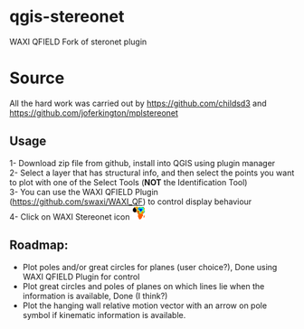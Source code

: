 # qgis-stereonet
 WAXI QFIELD Fork of steronet plugin

# Source
 All the hard work was carried out by https://github.com/childsd3 and https://github.com/joferkington/mplstereonet
 
## Usage
 1- Download zip file from github, install into QGIS using plugin manager   
 2- Select a layer that has structural info, and then select the points you want to plot with one of the Select Tools (**NOT** the Identification Tool)   
 3- You can use the WAXI QFIELD Plugin (https://github.com/swaxi/WAXI_QF) to control display behaviour   
 4- Click on WAXI Stereonet icon    ![plugin_icon](icon.png)  
 
 ## Roadmap:
-	Plot poles and/or great circles for planes (user choice?),  Done using WAXI QFIELD Plugin for control 
-	Plot great circles and poles of planes on which lines lie when the information is available,   Done (I think?)
-	Plot the hanging wall relative motion vector with an arrow on pole symbol if kinematic information is available.   
